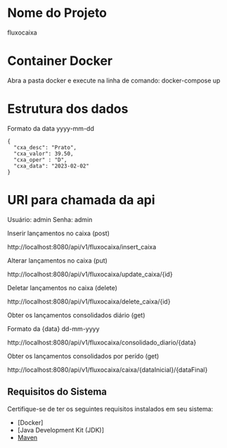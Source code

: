 

# Nome do Projeto

fluxocaixa

# Container Docker 

  Abra a pasta docker e execute na linha de comando: docker-compose up  
  
# Estrutura dos dados

  Formato da data yyyy-mm-dd
  
	{
	  "cxa_desc": "Prato",
	  "cxa_valor": 39.50,
	  "cxa_oper" : "D",
	  "cxa_data": "2023-02-02"
	}  

# URI para chamada da api

  Usuário: admin
  Senha: admin
  
  Inserir lançamentos no caixa (post)
  
  http://localhost:8080/api/v1/fluxocaixa/insert_caixa
  
  
  Alterar lançamentos no caixa (put)
  
  http://localhost:8080/api/v1/fluxocaixa/update_caixa/{id}
  
  
  Deletar lançamentos no caixa (delete)
  
  http://localhost:8080/api/v1/fluxocaixa/delete_caixa/{id}
  
  Obter os lançamentos consolidados diário (get)
  
  Formato da {data} dd-mm-yyyy
  
  http://localhost:8080/api/v1/fluxocaixa/consolidado_diario/{data}

  Obter os lançamentos consolidados por perído (get)
  
  http://localhost:8080/api/v1/fluxocaixa/caixa/{dataInicial}/{dataFinal}
  

## Requisitos do Sistema

Certifique-se de ter os seguintes requisitos instalados em seu sistema:

- [Docker]
- [Java Development Kit (JDK)]
- [Maven](https://maven.apache.org/)  
 

